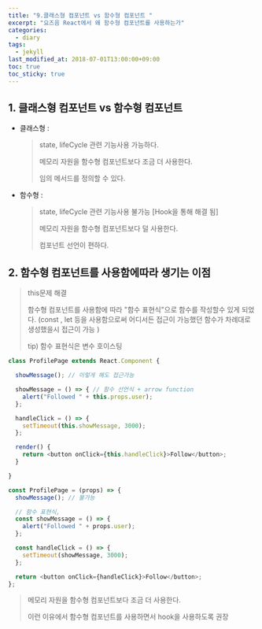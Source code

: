 ```yaml
---
title: "9.클래스형 컴포넌트 vs 함수형 컴포넌트 "
excerpt: "요즈음 React에서 왜 함수형 컴포넌트를 사용하는가"
categories:
  - diary
tags:
  - jekyll
last_modified_at: 2018-07-01T13:00:00+09:00
toc: true
toc_sticky: true
---
```


## 1. 클래스형 컴포넌트 vs 함수형 컴포넌트

- 클래스형 :

  > state, lifeCycle 관련 기능사용 가능하다.
  >
  > 메모리 자원을 함수형 컴포넌트보다 조금 더 사용한다.
  >
  > 임의 메서드를 정의할 수 있다.

* 함수형 :

  > state, lifeCycle 관련 기능사용 불가능 [Hook을 통해 해결 됨]
  >
  > 메모리 자원을 함수형 컴포넌트보다 덜 사용한다.
  >
  > 컴포넌트 선언이 편하다.

## 2. 함수형 컴포넌트를 사용함에따라 생기는 이점

> this문제 해결
>
> 함수형 컴포넌트를 사용함에 따라 "함수 표현식"으로 함수를 작성할수 있게 되었다. (const , let 등을 사용함으로써 어디서든 접근이 가능했던 함수가 차례대로 생성했을시 접근이 가능 )
>
> tip) 함수 표현식은 변수 호이스팅

```js
class ProfilePage extends React.Component {

  showMessage(); // 이렇게 해도 접근가능

  showMessage = () => { // 함수 선언식 + arrow function
    alert("Followed " + this.props.user);
  };

  handleClick = () => {
    setTimeout(this.showMessage, 3000);
  };

  render() {
    return <button onClick={this.handleClick}>Follow</button>;
  }

}
```

```js
const ProfilePage = (props) => {
  showMessage(); // 불가능

  // 함수 표현식,
  const showMessage = () => {
    alert("Followed " + props.user);
  };

  const handleClick = () => {
    setTimeout(showMessage, 3000);
  };

  return <button onClick={handleClick}>Follow</button>;
};
```

> 메모리 자원을 함수형 컴포넌트보다 조금 더 사용한다.
>
> 이런 이유에서 함수형 컴포넌트를 사용하면서 hook을 사용하도록 권장

